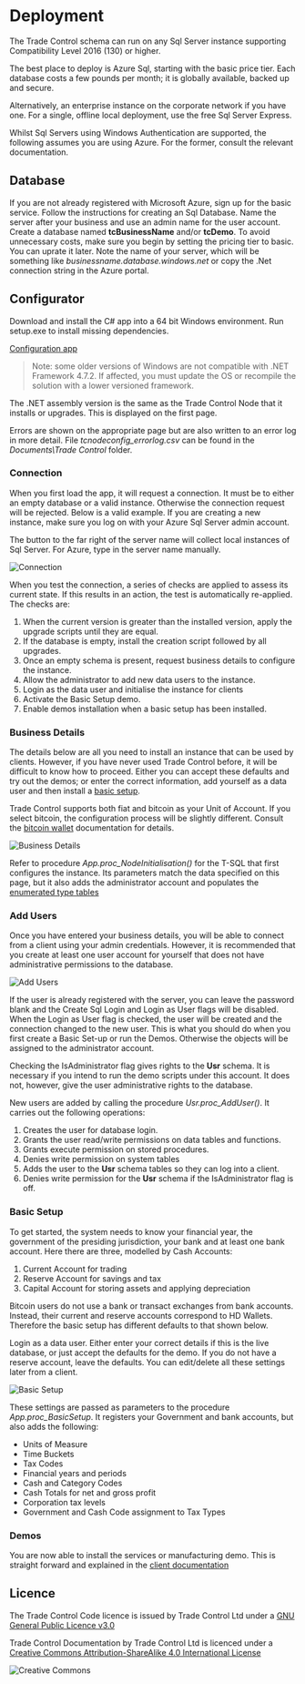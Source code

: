# Deployment

The Trade Control schema can run on any Sql Server instance supporting Compatibility Level 2016 (130) or higher.

The best place to deploy is Azure Sql, starting with the basic price tier. Each database costs a few pounds per month; it is globally available, backed up and secure.

Alternatively, an enterprise instance on the corporate network if you have one.
For a single, offline local deployment, use the free Sql Server Express. 

Whilst Sql Servers using Windows Authentication are supported, the following assumes you are using Azure. For the former, consult the relevant documentation.

## Database

If you are not already registered with Microsoft Azure, sign up for the basic service. 
Follow the instructions for creating an Sql Database. Name the server after your business and use an admin name for the user account. Create a database named **tcBusinessName** and/or **tcDemo**.  To avoid unnecessary costs, make sure you begin by setting the pricing tier to basic. You can uprate it later. Note the name of your server, which will be something like _businessname.database.windows.net_ or copy the .Net connection string in the Azure portal.

## Configurator

Download and install the C# app into a 64 bit Windows environment. Run setup.exe to install missing dependencies.

[Configuration app](../src/installation/tcNodeConfigSetup.zip)

> Note: some older versions of Windows are not compatible with .NET Framework 4.7.2. If affected, you must update the OS or recompile the solution with a lower versioned framework. 

The .NET assembly version is the same as the Trade Control Node that it installs or upgrades. This is displayed on the first page.

Errors are shown on the appropriate page but are also written to an error log in more detail. File _tcnodeconfig_errorlog.csv_ can be found in the _Documents\Trade Control_ folder.

### Connection

When you first load the app, it will request a connection. It must be to either an empty database or a valid instance. Otherwise the connection request will be rejected. Below is a valid example. If you are creating a new instance, make sure you log on with your Azure Sql Server admin account.

The button to the far right of the server name will collect local instances of Sql Server. For Azure, type in the server name manually.

![Connection](../img/tc_config_connection.jpg)

When you test the connection, a series of checks are applied to assess its current state. If this results in an action, the test is automatically re-applied. The checks are:

1. When the current version is greater than the installed version, apply the upgrade scripts until they are equal.
2. If the database is empty, install the creation script followed by all upgrades.
3. Once an empty schema is present, request business details to configure the instance.
4. Allow the administrator to add new data users to the instance.
5. Login as the data user and initialise the instance for clients 
6. Activate the Basic Setup demo.
7. Enable demos installation when a basic setup has been installed.

### Business Details

The details below are all you need to install an instance that can be used by clients. However, if you have never used Trade Control before, it will be difficult to know how to proceed. Either you can accept these defaults and try out the demos; or enter the correct information, add yourself as a data user and then install a [basic setup](#basic-setup).

Trade Control supports both fiat and bitcoin as your Unit of Account. If you select bitcoin, the configuration process will be slightly different. Consult the [bitcoin wallet](https://github.com/tradecontrol/tc-bitcoin) documentation for details.

![Business Details](../img/tc_config_business_details.jpg)

Refer to procedure _App.proc_NodeInitialisation()_ for the T-SQL that first configures the instance. Its parameters match the data specified on this page, but it also adds the administrator account and populates the [enumerated type tables](tc_coding_practice.md)
 
### Add Users

Once you have entered your business details, you will be able to connect from a client using your admin credentials. However, it is recommended that you create at least one user account for yourself that does not have administrative permissions to the database. 

![Add Users](../img/tc_config_add_users.jpg)

If the user is already registered with the server, you can leave the password blank and the Create Sql Login and Login as User flags will be disabled. When the Login as User flag is checked, the user will be created and the connection changed to the new user. This is what you should do when you first create a Basic Set-up or run the Demos. Otherwise the objects will be assigned to the administrator account.

Checking the IsAdministrator flag gives rights to the **Usr** schema. It is necessary if you intend to run the demo scripts under this account. It does not, however, give the user administrative rights to the database.

New users are added by calling the procedure _Usr.proc_AddUser()_. It carries out the following operations:

1. Creates the user for database login.
2. Grants the user read/write permissions on data tables and functions. 
3. Grants execute permission on stored procedures.
4. Denies write permission on system tables
5. Adds the user to the **Usr** schema tables so they can log into a client. 
6. Denies write permission for the **Usr** schema if the IsAdministrator flag is off.

### Basic Setup

To get started, the system needs to know your financial year, the government of the presiding jurisdiction, your bank and at least one bank account. Here there are three, modelled by Cash Accounts:

1. Current Account for trading
2. Reserve Account for savings and tax
3. Capital Account for storing assets and applying depreciation

Bitcoin users do not use a bank or transact exchanges from bank accounts. Instead, their current and reserve accounts correspond to HD Wallets. Therefore the basic setup has different defaults to that shown below.

Login as a data user. Either enter your correct details if this is the live database, or just accept the defaults for the demo. If you do not have a reserve account, leave the defaults. You can edit/delete all these settings later from a client. 


![Basic Setup](../img/tc_config_basic_setup.jpg)

These settings are passed as parameters to the procedure _App.proc_BasicSetup_. It registers your Government and bank accounts, but also adds the following:

- Units of Measure
- Time Buckets
- Tax Codes
- Financial years and periods 
- Cash and Category Codes
- Cash Totals for net and gross profit
- Corporation tax levels
- Government and Cash Code assignment to Tax Types

### Demos

You are now able to install the services or manufacturing demo. This is straight forward and explained in the [client documentation](https://github.com/tradecontrol/tc-office)

## Licence

The Trade Control Code licence is issued by Trade Control Ltd under a [GNU General Public Licence v3.0](https://www.gnu.org/licenses/gpl-3.0.en.html) 

Trade Control Documentation by Trade Control Ltd is licenced under a [Creative Commons Attribution-ShareAlike 4.0 International License](http://creativecommons.org/licenses/by-sa/4.0/) 

![Creative Commons](https://i.creativecommons.org/l/by-sa/4.0/88x31.png) 